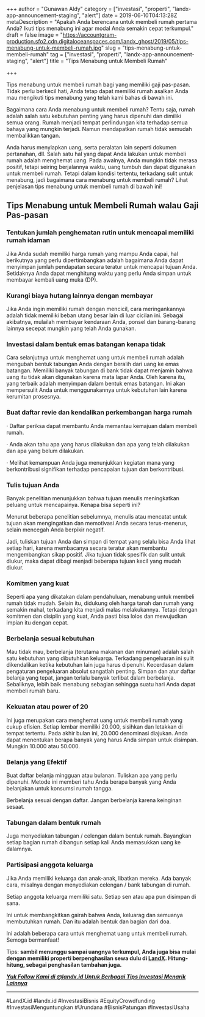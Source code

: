 +++
author = "Gunawan Aldy"
category = ["investasi", "properti", "landx-app-announcement-staging", "alert"]
date = 2019-06-10T04:13:28Z
metaDescription = "Apakah Anda berencana untuk membeli rumah pertama Anda? Ikuti tips menabung ini agar modal Anda semakin cepat terkumpul."
draft = false
image = "https://accountgram-production.sfo2.cdn.digitaloceanspaces.com/landx_ghost/2019/05/tips-menabung-untuk-membeli-rumah.jpg"
slug = "tips-menabung-untuk-membeli-rumah"
tag = ["investasi", "properti", "landx-app-announcement-staging", "alert"]
title = "Tips Menabung untuk Membeli Rumah"

+++


Tips menabung untuk membeli rumah bagi yang memiliki gaji pas-pasan. Tidak perlu berkecil hati, Anda tetap dapat memiliki rumah asalkan Anda mau mengikuti tips menabung yang telah kami bahas di bawah ini.

Bagaimana cara Anda menabung untuk membeli rumah? Tentu saja, rumah adalah salah satu kebutuhan penting yang harus dipenuhi dan dimiliki semua orang. Rumah menjadi tempat perlindungan kita terhadap semua bahaya yang mungkin terjadi. Namun mendapatkan rumah tidak semudah membalikkan tangan.

Anda harus menyiapkan uang, serta peralatan lain seperti dokumen pertanahan, dll. Salah satu hal yang dapat Anda lakukan untuk membeli rumah adalah menghemat uang. Pada awalnya, Anda mungkin tidak merasa positif, tetapi seiring berjalannya waktu, uang tumbuh dan dapat digunakan untuk membeli rumah. Tetapi dalam kondisi tertentu, terkadang sulit untuk menabung, jadi bagaimana cara menabung untuk membeli rumah? Lihat penjelasan tips menabung untuk membeli rumah di bawah ini!

## Tips Menabung untuk Membeli Rumah walau Gaji Pas-pasan

### Tentukan jumlah penghematan rutin untuk mencapai memiliki rumah idaman

Jika Anda sudah memiliki harga rumah yang mampu Anda capai, hal berikutnya yang perlu dipertimbangkan adalah bagaimana Anda dapat menyimpan jumlah pendapatan secara teratur untuk mencapai tujuan Anda. Setidaknya Anda dapat menghitung waktu yang perlu Anda simpan untuk membayar kembali uang muka (DP).

### Kurangi biaya hutang lainnya dengan membayar

Jika Anda ingin memiliki rumah dengan mencicil, cara meringankannya adalah tidak memiliki beban utang besar lain di luar cicilan ini. Sebagai akibatnya, mulailah membayar kendaraan Anda, ponsel dan barang-barang lainnya secepat mungkin yang telah Anda gunakan.

### Investasi dalam bentuk emas batangan kenapa tidak

Cara selanjutnya untuk menghemat uang untuk membeli rumah adalah mengubah bentuk tabungan Anda dengan beralih dari uang ke emas batangan. Memiliki banyak tabungan di bank tidak dapat menjamin bahwa uang itu tidak akan digunakan karena mata lapar Anda. Oleh karena itu, yang terbaik adalah menyimpan dalam bentuk emas batangan. Ini akan mempersulit Anda untuk menggunakannya untuk kebutuhan lain karena kerumitan prosesnya.

### Buat daftar revie dan kendalikan perkembangan harga rumah

· Daftar periksa dapat membantu Anda memantau kemajuan dalam membeli rumah.

· Anda akan tahu apa yang harus dilakukan dan apa yang telah dilakukan dan apa yang belum dilakukan.

· Melihat kemampuan Anda juga menunjukkan kegiatan mana yang berkontribusi signifikan terhadap pencapaian tujuan dan berkontribusi.

### Tulis tujuan Anda

Banyak penelitian menunjukkan bahwa tujuan menulis meningkatkan peluang untuk mencapainya. Kenapa bisa seperti ini?

Menurut beberapa penelitian sebelumnya, menulis atau mencatat untuk tujuan akan mengingatkan dan memotivasi Anda secara terus-menerus, selain mencegah Anda berpikir negatif.

Jadi, tuliskan tujuan Anda dan simpan di tempat yang selalu bisa Anda lihat setiap hari, karena membacanya secara teratur akan membantu mengembangkan sikap positif. Jika tujuan tidak spesifik dan sulit untuk diukur, maka dapat dibagi menjadi beberapa tujuan kecil yang mudah diukur.

### Komitmen yang kuat

Seperti apa yang dikatakan dalam pendahuluan, menabung untuk membeli rumah tidak mudah. Selain itu, didukung oleh harga tanah dan rumah yang semakin mahal, terkadang kita menjadi malas melakukannya. Tetapi dengan komitmen dan disiplin yang kuat, Anda pasti bisa lolos dan mewujudkan impian itu dengan cepat.

### Berbelanja sesuai kebutuhan

Mau tidak mau, berbelanja (terutama makanan dan minuman) adalah salah satu kebutuhan yang dibutuhkan keluarga. Terkadang pengeluaran ini sulit dikendalikan ketika kebutuhan lain juga harus dipenuhi. Kecerdasan dalam pengaturan pengeluaran absolut sangatlah penting. Simpan dan atur daftar belanja yang tepat, jangan terlalu banyak terlibat dalam berbelanja. Sebaliknya, lebih baik menabung sebagian sehingga suatu hari Anda dapat membeli rumah baru.

### Kekuatan atau power of 20

Ini juga merupakan cara menghemat uang untuk membeli rumah yang cukup efisien. Setiap lembar memiliki 20.000, sisihkan dan letakkan di tempat tertentu. Pada akhir bulan ini, 20.000 denominasi diajukan. Anda dapat menentukan berapa banyak yang harus Anda simpan untuk disimpan. Mungkin 10.000 atau 50.000.

### Belanja yang Efektif

Buat daftar belanja mingguan atau bulanan. Tuliskan apa yang perlu dipenuhi. Metode ini memberi tahu Anda berapa banyak yang Anda belanjakan untuk konsumsi rumah tangga.

Berbelanja sesuai dengan daftar. Jangan berbelanja karena keinginan sesaat.

### Tabungan dalam bentuk rumah

Juga menyediakan tabungan / celengan dalam bentuk rumah. Bayangkan setiap bagian rumah dibangun setiap kali Anda memasukkan uang ke dalamnya.

### Partisipasi anggota keluarga

Jika Anda memiliki keluarga dan anak-anak, libatkan mereka. Ada banyak cara, misalnya dengan menyediakan celengan / bank tabungan di rumah.

Setiap anggota keluarga memiliki satu. Setiap sen atau apa pun disimpan di sana.

Ini untuk membangkitkan gairah bahwa Anda, keluarag dan semuanya membutuhkan rumah. Dan itu adalah bentuk dan bagian dari doa.

Ini adalah beberapa cara untuk menghemat uang untuk membeli rumah. Semoga bermanfaat!

Tips: **sambil menunggu sampai uangnya terkumpul, Anda juga bisa mulai dengan memiliki properti berpenghasilan sewa dulu di [LandX](https://landx.id/). Hitung-hitung, sebagai penghasilan tambahan juga.**

**_[Yuk Follow Kami di @landx.id Untuk Berbagai Tips Investasi Menarik Lainnya](https://instagram.com/landx.id?utm_medium=copy_link)_**

---

#LandX.id	#landx.id	#InvestasiBisnis	#EquityCrowdfunding	#InvestasiMenguntungkan	#Urundana	#BisnisPatungan	#InvestasiUsaha

